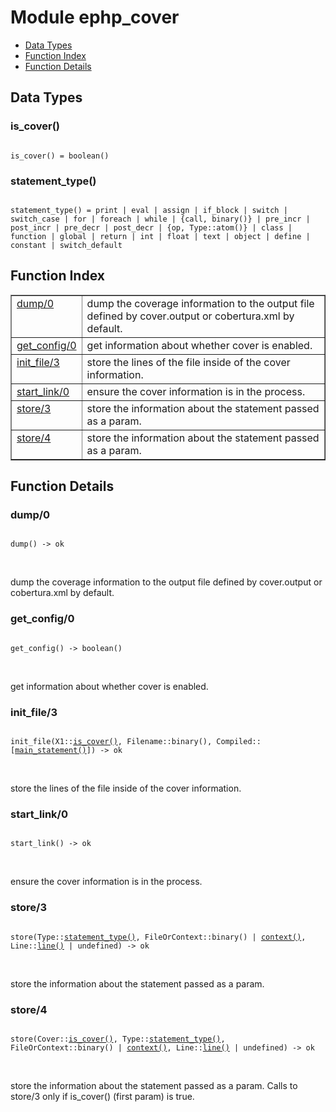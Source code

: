 

# Module ephp_cover #
* [Data Types](#types)
* [Function Index](#index)
* [Function Details](#functions)

<a name="types"></a>

## Data Types ##




### <a name="type-is_cover">is_cover()</a> ###


<pre><code>
is_cover() = boolean()
</code></pre>




### <a name="type-statement_type">statement_type()</a> ###


<pre><code>
statement_type() = print | eval | assign | if_block | switch | switch_case | for | foreach | while | {call, binary()} | pre_incr | post_incr | pre_decr | post_decr | {op, Type::atom()} | class | function | global | return | int | float | text | object | define | constant | switch_default
</code></pre>

<a name="index"></a>

## Function Index ##


<table width="100%" border="1" cellspacing="0" cellpadding="2" summary="function index"><tr><td valign="top"><a href="#dump-0">dump/0</a></td><td>dump the coverage information to the output file defined by cover.output
or cobertura.xml by default.</td></tr><tr><td valign="top"><a href="#get_config-0">get_config/0</a></td><td>get information about whether cover is enabled.</td></tr><tr><td valign="top"><a href="#init_file-3">init_file/3</a></td><td>store the lines of the file inside of the cover information.</td></tr><tr><td valign="top"><a href="#start_link-0">start_link/0</a></td><td>ensure the cover information is in the process.</td></tr><tr><td valign="top"><a href="#store-3">store/3</a></td><td>store the information about the statement passed as a param.</td></tr><tr><td valign="top"><a href="#store-4">store/4</a></td><td>store the information about the statement passed as a param.</td></tr></table>


<a name="functions"></a>

## Function Details ##

<a name="dump-0"></a>

### dump/0 ###

<pre><code>
dump() -&gt; ok
</code></pre>
<br />

dump the coverage information to the output file defined by cover.output
or cobertura.xml by default.

<a name="get_config-0"></a>

### get_config/0 ###

<pre><code>
get_config() -&gt; boolean()
</code></pre>
<br />

get information about whether cover is enabled.

<a name="init_file-3"></a>

### init_file/3 ###

<pre><code>
init_file(X1::<a href="#type-is_cover">is_cover()</a>, Filename::binary(), Compiled::[<a href="#type-main_statement">main_statement()</a>]) -&gt; ok
</code></pre>
<br />

store the lines of the file inside of the cover information.

<a name="start_link-0"></a>

### start_link/0 ###

<pre><code>
start_link() -&gt; ok
</code></pre>
<br />

ensure the cover information is in the process.

<a name="store-3"></a>

### store/3 ###

<pre><code>
store(Type::<a href="#type-statement_type">statement_type()</a>, FileOrContext::binary() | <a href="#type-context">context()</a>, Line::<a href="#type-line">line()</a> | undefined) -&gt; ok
</code></pre>
<br />

store the information about the statement passed as a param.

<a name="store-4"></a>

### store/4 ###

<pre><code>
store(Cover::<a href="#type-is_cover">is_cover()</a>, Type::<a href="#type-statement_type">statement_type()</a>, FileOrContext::binary() | <a href="#type-context">context()</a>, Line::<a href="#type-line">line()</a> | undefined) -&gt; ok
</code></pre>
<br />

store the information about the statement passed as a param. Calls to
store/3 only if is_cover() (first param) is true.

